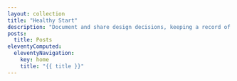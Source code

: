 ```yaml
---
layout: collection
title: "Healthy Start"
description: "Document and share design decisions, keeping a record of designs we have created."
posts:
  title: Posts
eleventyComputed:
  eleventyNavigation:
    key: home
    title: "{{ title }}"
---
```

